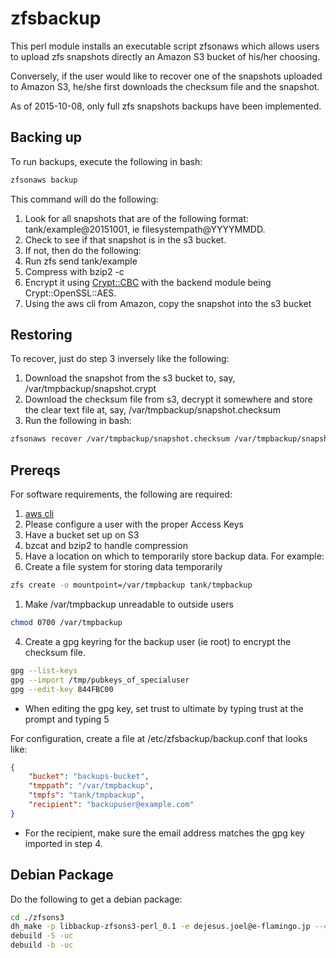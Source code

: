 # zfsbackup

This perl module installs an executable script zfsonaws which allows users to upload zfs snapshots directly an Amazon S3 bucket of his/her choosing.

Conversely, if the user would like to recover one of the snapshots uploaded to Amazon S3, he/she first downloads the checksum file and the snapshot.

As of 2015-10-08, only full zfs snapshots backups have been implemented.

## Backing up

To run backups, execute the following in bash:
```bash
zfsonaws backup

```

This command will do the following:

1. Look for all snapshots that are of the following format: tank/example@20151001, ie filesystempath@YYYYMMDD.
2. Check to see if that snapshot is in the s3 bucket.
3. If not, then do the following:
  1. Run zfs send tank/example
  2. Compress with bzip2 -c
  3. Encrypt it using [Crypt::CBC](http://search.cpan.org/~lds/Crypt-CBC-2.33/CBC.pm) with the backend module being Crypt::OpenSSL::AES.
  4. Using the aws cli from Amazon, copy the snapshot into the s3 bucket
   
## Restoring   

To recover, just do step 3 inversely like the following:

1. Download the snapshot from the s3 bucket to, say, /var/tmpbackup/snapshot.crypt
2. Download the checksum file from s3, decrypt it somewhere and store the clear text file at, say, /var/tmpbackup/snapshot.checksum
3. Run the following in bash:
```bash
zfsonaws recover /var/tmpbackup/snapshot.checksum /var/tmpbackup/snapshot.crypt | bzcat - | zfs receive -F tank/newexample
```

## Prereqs

For software requirements, the following are required:

1. [aws cli](http://aws.amazon.com/documentation/cli/)
  1. Please configure a user with the proper Access Keys
  2. Have a bucket set up on S3
2. bzcat and bzip2 to handle compression
3. Have a location on which to temporarily store backup data. For example:
  1. Create a file system for storing data temporarily 
```bash
zfs create -o mountpoint=/var/tmpbackup tank/tmpbackup
```
  1. Make /var/tmpbackup unreadable to outside users 
```bash
chmod 0700 /var/tmpbackup
```
4. Create a gpg keyring for the backup user (ie root) to encrypt the checksum file.
```bash
gpg --list-keys
gpg --import /tmp/pubkeys_of_specialuser
gpg --edit-key 844FBC00
```
  * When editing the gpg key, set trust to ultimate by typing trust at the prompt and typing 5


For configuration, create a file at /etc/zfsbackup/backup.conf that looks like:
```json
{
    "bucket": "backups-bucket",
    "tmppath": "/var/tmpbackup",
    "tmpfs": "tank/tmpbackup",
    "recipient": "backupuser@example.com"
}
```
  * For the recipient, make sure the email address matches the gpg key imported in step 4.
  
  
## Debian Package

Do the following to get a debian package:
```bash
cd ./zfsons3
dh_make -p libbackup-zfsons3-perl_0.1 -e dejesus.joel@e-flamingo.jp --createorig -l
debuild -S -uc
debuild -b -uc
```
